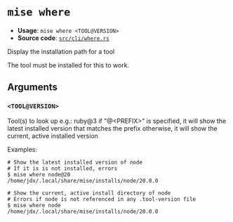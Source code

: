 # `mise where`

- **Usage**: `mise where <TOOL@VERSION>`
- **Source code**: [`src/cli/where.rs`](https://github.com/jdx/mise/blob/main/src/cli/where.rs)

Display the installation path for a tool

The tool must be installed for this to work.

## Arguments

### `<TOOL@VERSION>`

Tool(s) to look up
e.g.: ruby@3
if "@&lt;PREFIX>" is specified, it will show the latest installed version
that matches the prefix
otherwise, it will show the current, active installed version

Examples:

```
# Show the latest installed version of node
# If it is is not installed, errors
$ mise where node@20
/home/jdx/.local/share/mise/installs/node/20.0.0
```

```
# Show the current, active install directory of node
# Errors if node is not referenced in any .tool-version file
$ mise where node
/home/jdx/.local/share/mise/installs/node/20.0.0
```
